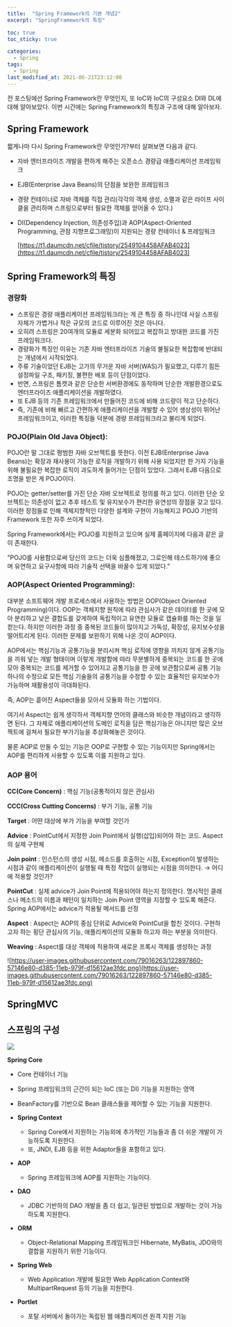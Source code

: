 ```yaml
---
title:  "Spring Framework의 기본 개념2"
excerpt: "SpringFramework의 특징"

toc: true
toc_sticky: true

categories:
  - Spring
tags:
  - Spring
last_modified_at: 2021-06-21T23:12:00
---
```




전 포스팅에선 Spring Framework란 무엇인지, 또 IoC와 IoC의 구성요소 DI와 DL에 대해 알아보았다. 이번 시간에는 Spring Framework의 특징과 구조에 대해 알아보자.

## Spring Framework

짧게나마 다시 Spring Framework란 무엇인가?부터 살펴보면 다음과 같다.

- 자바 엔터프라이즈 개발을 편하게 해주는 오픈소스 경량급 애플리케이션 프레임워크
- EJB(Enterprise Java Beans)의 단점을 보완한 프레임워크
- 경량 컨테이너로 자바 객체를 직접 관리(각각의 객체 생성, 소멸과 같은 라이프 사이클을 관리하며 스프링으로부터 필요한 객체를 얻어올 수 있다.)
- DI(Dependency Injection, 의존성주입)과 AOP(Aspect-Oriented Programming, 관점 지향프로그래밍)이 지원되는 경량 컨테이너 & 프레임워크

    [https://t1.daumcdn.net/cfile/tistory/2549104458AFAB4023](https://t1.daumcdn.net/cfile/tistory/2549104458AFAB4023)

## Spring Framework의 특징

### 경량화

- 스프링은 경량 애플리케이션 프레임워크라는 게 큰 특징 중 하나인데 사실 스프링 자체가 가볍거나 작은 규모의 코드로 이루어진 것은 아니다.
- 오히려 스프링은 20여개의 모듈로 세분화 되어있고 복잡하고 방대한 코드를 가진 프레임워크다.
- 경량화가 특징인 이유는 기존 자바 엔터프라이즈 기술의 불필요한 복잡함에 반대되는 개념에서 시작되었다.
- 주류 기술이었던 EJB는 고가의 무거운 자바 서버(WAS)가 필요했고, 다루기 힘든 설정파일 구조, 패키징, 불편한 배포 등이 단점이었다.
- 반면, 스프링은 톰캣과 같은 단순한 서버환경에도 동작하며 단순한 개발환경으로도 엔터프라이즈 애플리케이션을 개발하였다.
- 또 EJB 등의 기존 프레임워크에서 만들어진 코드에 비해 코드량이 적고 단순하다.
- 즉, 기존에 비해 빠르고 간편하게 애플리케이션을 개발할 수 있어 생상성이 뛰어난 프레임워크이고, 이러한 특징들 덕분에 경량 프레임워크라고 불리게 되었다.

### POJO(Plain Old Java Object):

POJO란 말 그대로 평범한 자바 오브젝트를 뜻한다. 이전 EJB(Enterprise Java Beans)는 확장과 재사용이 가능한 로직을 개발하기 위해 사용 되었지만 한 가지 기능을 위해 불필요한 복잡한 로직이 과도하게 들어가는 단점이 있었다. 그래서 EJB 다음으로 조명을 받은 게 POJO이다. 

POJO는 getter/setter를 가진 단순 자바 오브젝트로 정의를 하고 있다. 이러한 단순 오브젝트는 의존성이 없고 추후 테스트 및 유지보수가 편리한 유연성의 장점을 갖고 있다. 이러한 장점들로 인해 객체지향적인 다양한 설계와 구현이 가능해지고  POJO 기반의 Framework 또한 자주 쓰이게 되었다.

Spring Framework에서는 POJO를 지원하고 있으며 실제 홈페이지에 다음과 같은 글이 존재한다.

"POJO를 사용함으로써 당신의 코드는 더욱 심플해졌고, 그로인해 테스트하기에 좋으며 유연하고 요구사항에 따라 기술적 선택을 바꿀수 있게 되었다."

### AOP(Aspect Oriented Programming):

대부분 소프트웨어 개발 프로세스에서 사용하는 방법은 OOP(Object Oriented Programming)이다. OOP는 객체지향 원칙에 따라 관심사가 같은 데이터를 한 곳에 모아 분리하고 낮은 결합도를 갖게하여 독립적이고 유연한 모듈로 캡슐화를 하는 것을 일컫는다. 하지만 이러한 과정 중 중복된 코드들이 많아지고 가독성, 확장성, 유지보수성을 떨어트리게 된다. 이러한 문제를 보완하기 위해 나온 것이 AOP이다.

AOP에서는 핵심기능과 공통기능을 분리시켜 핵심 로직에 영향을 끼치지 않게 공통기능을 끼워 넣는 개발 형태이며 이렇게 개발함에 따라 무분별하게 중복되는 코드를 한 곳에 모아 중복되는 코드를 제거할 수 있어지고 공통기능을 한 곳에 보관함으로써 공통 기능 하나의 수정으로 모든 핵심 기술들의 공통기능을 수정할 수 있는 효율적인 유지보수가 가능하며 재활용성이 극대화된다.

즉, AOP는 흩어진 Aspect들을 모아서 모듈화 하는 기법이다.

여기서 Aspect는 쉽게 생각하서 객체지향 언어의 클래스와 비슷한 개념이라고 생각하면 된다. 그 자체로 애플리케이션의 도메인 로직을 담은 핵심기능은 아니지만 많은 오브젝트에 걸쳐서 필요한 부가기능을 추상화해놓은 것이다.

물론 AOP로 만들 수 있는 기능은 OOP로 구현할 수 있는 기능이지만 Spring에서는 AOP를 편리하게 사용할 수 있도록 이를 지원하고 있다.

### AOP 용어

**CC(Core Concern)** : 핵심 기능(공통적이지 않은 관심사)

**CCC(Cross Cutting Concerns)** : 부가 기능, 공통 기능

**Target** : 어떤 대상에 부가 기능을 부여할 것인가

**Advice** : PointCut에서 지정한 Join Point에서 실행(삽입)되어야 하는 코드. Aspect의 실제 구현체

**Join point** : 인스턴스의 생성 시점, 메소드를 호출하는 시점, Exception이 발생하는 시점과 같이 애플리케이션이 실행될 때 특정 작업이 실행되는 시점을 의미한다. → 어디에 적용할 것인가? 

**PointCut** : 실제 advice가 Join Point에 적용되어야 하는지 정의한다. 명시적인 클래스나 메소드의 이름과 패턴이 일치하는 Join Point 영역을 지정할 수 있도록 해준다. Spring AOP에서는 advice가 적용될 메서드를 선정

**Aspect** : Aspect는 AOP의 중심 단위로 Advice와 PointCut을 합친 것이다. 구현하고자 하는 횡단 관심사의 기능, 애플리케이션의 모듈화 하고자 하는 부분을 의미한다.

**Weaving** : Aspect를 대상 객체에 적용하여 새로운 프록시 객체를 생성하는 과정

![https://user-images.githubusercontent.com/79016263/122897860-57146e80-d385-11eb-979f-d15612ae3fdc.png](https://user-images.githubusercontent.com/79016263/122897860-57146e80-d385-11eb-979f-d15612ae3fdc.png)

## SpringMVC

## 스프링의 구성



![](https://t1.daumcdn.net/cfile/tistory/24251A4D58AFABBD33)

**Spring Core**

- Core 컨테이너 기능
- Spring 프레임워크의 근간이 되는 IoC (또는 DI) 기능을 지원하는 영역
- BeanFactory를 기반으로 Bean 클래스들을 제어할 수 있는 기능을 지원한다.

- **Spring Context**
    - Spring Core에서 지원하는 기능외에 추가적인 기능들과 좀 더 쉬운 개발이 가능하도록 지원한다.
    - 또, JNDI, EJB 등을 위한 Adaptor들을 포함하고 있다.
- **AOP**
    - Spring 프레임워크에 AOP를 지원하는 기능이다.
- **DAO**
    - JDBC 기반하의 DAO 개발을 좀 더 쉽고, 일관된 방법으로 개발하는 것이 가능하도록 지원한다.
- **ORM**
    - Object-Relational Mapping 프레임워크인 Hibernate, MyBatis, JDO와의 결합을 지원하기 위한 기능이다.
- **Spring Web**
    - Web Application 개발에 필요한 Web Application Context와 MultipartRequest 등의 기능을 지원한다.
- **Portlet**
    - 포탈 서버에서 돌아가는 독립된 웹 애플리케이션 원격 지원 기능